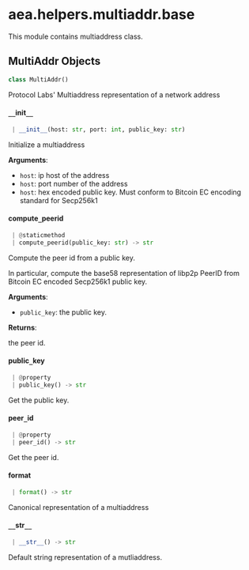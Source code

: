 <a name="aea.helpers.multiaddr.base"></a>
# aea.helpers.multiaddr.base

This module contains multiaddress class.

<a name="aea.helpers.multiaddr.base.MultiAddr"></a>
## MultiAddr Objects

```python
class MultiAddr()
```

Protocol Labs' Multiaddress representation of a network address

<a name="aea.helpers.multiaddr.base.MultiAddr.__init__"></a>
#### `__`init`__`

```python
 | __init__(host: str, port: int, public_key: str)
```

Initialize a multiaddress

**Arguments**:

- `host`: ip host of the address
- `host`: port number of the address
- `host`: hex encoded public key. Must conform to Bitcoin EC encoding standard for Secp256k1

<a name="aea.helpers.multiaddr.base.MultiAddr.compute_peerid"></a>
#### compute`_`peerid

```python
 | @staticmethod
 | compute_peerid(public_key: str) -> str
```

Compute the peer id from a public key.

In particular, compute the base58 representation of
libp2p PeerID from Bitcoin EC encoded Secp256k1 public key.

**Arguments**:

- `public_key`: the public key.

**Returns**:

the peer id.

<a name="aea.helpers.multiaddr.base.MultiAddr.public_key"></a>
#### public`_`key

```python
 | @property
 | public_key() -> str
```

Get the public key.

<a name="aea.helpers.multiaddr.base.MultiAddr.peer_id"></a>
#### peer`_`id

```python
 | @property
 | peer_id() -> str
```

Get the peer id.

<a name="aea.helpers.multiaddr.base.MultiAddr.format"></a>
#### format

```python
 | format() -> str
```

Canonical representation of a multiaddress

<a name="aea.helpers.multiaddr.base.MultiAddr.__str__"></a>
#### `__`str`__`

```python
 | __str__() -> str
```

Default string representation of a mutliaddress.

